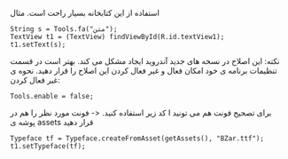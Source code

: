 ﻿استفاده از این کتابخانه بسیار راحت است.
مثال

    String s = Tools.fa("متن");
	TextView t1 = (TextView) findViewById(R.id.textView1);
	t1.setText(s);

نکته: این اصلاح در نسخه های جدید آندروید ایجاد مشکل می کند. بهتر است در قسمت تنظیمات برنامه ی خود امکان فعال و غیر فعال کردن این اصلاح را قرار دهید. نحوه ی غیر فعال کردن:

    Tools.enable = false;
	
برای تصحیح فونت هم می تونید ا کد زیر استفاده کنید.
<- فونت مورد نظر را هم در پوشه ی assets قرار دهید

    Typeface tf = Typeface.createFromAsset(getAssets(), "BZar.ttf");
	t1.setTypeface(tf);